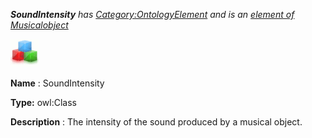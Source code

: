 ___SoundIntensity__ 
 has
 [Category:OntologyElement](../../Category/OntologyElement "Category:OntologyElement") 
 and is an
 [element of](../../Property/ElementOf "Property:ElementOf") 
[Musicalobject](../../Submissions/Musicalobject "Submissions:Musicalobject")_




  





[![Class](../images/thumb/2/27/Class.gif/45px-Class.gif)](../../Image/Class.gif "Class")


__Name__ 
 : SoundIntensity
 



__Type:__ 
 owl:Class
 



__Description__ 
 : The intensity of the sound produced by a musical object.